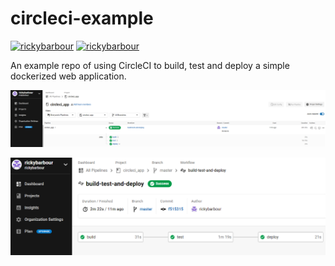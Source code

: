 # circleci-example

[![rickybarbour](https://circleci.com/gh/rickybarbour/circleci.svg?style=shield)]()
[![rickybarbour](https://circleci.com/gh/rickybarbour/circleci_app.svg?style=svg)](https://app.circleci.com/pipelines/github/rickybarbour/circleci_app/5/workflows/be44a82e-5df7-42f1-b6d0-1062a8d93562)

An example repo of using CircleCI to build, test and deploy a simple dockerized web application.

![All Green 1](/images/allgreen1.png)

![All Green 2](/images/allgreen2.png)

